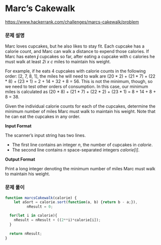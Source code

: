 # Marc’s Cakewalk

https://www.hackerrank.com/challenges/marcs-cakewalk/problem

### 문제 설명

Marc loves cupcakes, but he also likes to stay fit. Each cupcake has a calorie count, and Marc can walk a distance to expend those calories. If Marc has eaten ***j*** cupcakes so far, after eating a cupcake with c calories he must walk at least *2i x c* miles to maintain his weight.

For example, if he eats 4 cupcakes with calorie counts in the following order: [2, 7, 8, 1], the miles he will need to walk are (20 * 2) + (21 * 7) + (22 * 8) + (23 * 1) = 2 + 14 + 32 + 8 = 56. This is not the minimum, though, so we need to test other orders of consumption. In this case, our minimum miles is calculated as (20 * 8) + (21 * 7) + (22 * 2) + (23 * 1) = 8 + 14 + 8 + 8 = 38.

Given the individual calorie counts for each of the cupcakes, determine the minimum number of miles Marc must walk to maintain his weight. Note that he can eat the cupcakes in any order.

**Input Format**

The scanner’s input string has two lines.

- The first line contains an integer *n*, the number of cupcakes in *calorie*.
- The second line contains *n* space-separated integers *calorie[i]*.

**Output Format**

Print a long integer denoting the minimum number of miles Marc must walk to maintain his weight.
### 문제 풀이

```jsx
function marcsCakewalk(calorie) {
	let aSort = calorie.sort(function(a, b) {return b - a;}),
		  nResult = 0;

  for(let i in calorie){
    nResult = nResult + ((2**i)*calorie[i]);
  }
  
  return nResult;
}
```